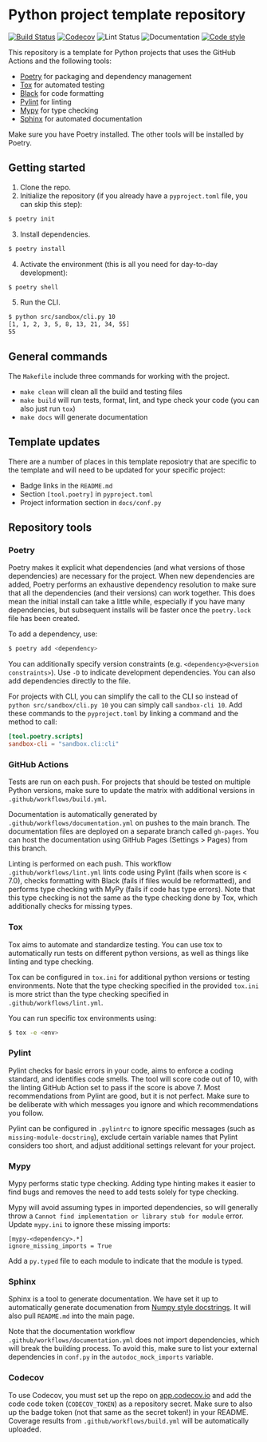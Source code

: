 # Python project template repository

[![Build Status](https://github.com/Jannetty/PythonRootDevModel/workflows/build/badge.svg)](https://github.com/Jannetty/PythonRootDevModel/actions?query=workflow%3Abuild)
[![Codecov](https://codecov.io/gh/Jannetty/PythonRootDevModel/branch/main/graph/badge.svg?token=SRGlpwpsbr)](https://codecov.io/gh/Jannetty/PythonRootDevModel)
![Lint Status](https://github.com/Jannetty/PythonRootDevModel/actions/workflows/lint.yml/badge.svg)
![Documentation](https://github.com/Jannetty/PythonRootDevModel/actions/workflows/documentation.yml/badge.svg)
[![Code style](https://img.shields.io/badge/code%20style-black-000000.svg)](https://github.com/psf/black)

This repository is a template for Python projects that uses the GitHub Actions and the following tools:

- [Poetry](https://python-poetry.org/) for packaging and dependency management
- [Tox](https://tox.readthedocs.io/en/latest/) for automated testing
- [Black](https://black.readthedocs.io/en/stable/) for code formatting
- [Pylint](https://www.pylint.org/) for linting
- [Mypy](http://mypy-lang.org/) for type checking
- [Sphinx](https://www.sphinx-doc.org/) for automated documentation

Make sure you have Poetry installed.
The other tools will be installed by Poetry.


## Getting started

1. Clone the repo.
2. Initialize the repository (if you already have a `pyproject.toml` file, you can skip this step):

```bash
$ poetry init
```

3. Install dependencies.

```bash
$ poetry install
```

4. Activate the environment (this is all you need for day-to-day development):

```bash
$ poetry shell
```

5. Run the CLI.

```bash
$ python src/sandbox/cli.py 10
[1, 1, 2, 3, 5, 8, 13, 21, 34, 55]
55
```

## General commands

The `Makefile` include three commands for working with the project.

- `make clean` will clean all the build and testing files
- `make build` will run tests, format, lint, and type check your code (you can also just run `tox`)
- `make docs` will generate documentation

## Template updates

There are a number of places in this template reposiotry that are specific to the template and will need to be updated for your specific project:

- Badge links in the `README.md`
- Section `[tool.poetry]` in `pyproject.toml`
- Project information section in `docs/conf.py`

## Repository tools

### Poetry

Poetry makes it explicit what dependencies (and what versions of those dependencies) are necessary for the project.
When new dependencies are added, Poetry performs an exhaustive dependency resolution to make sure that all the dependencies (and their versions) can work together.
This does mean the initial install can take a little while, especially if you have many dependencies, but subsequent installs will be faster once the `poetry.lock` file has been created.

To add a dependency, use:

```bash
$ poetry add <dependency>
```

You can additionally specify version constraints (e.g. `<dependency>@<version constraints>`).
Use `-D` to indicate development dependencies.
You can also add dependencies directly to the  file.

For projects with CLI, you can simplify the call to the CLI so instead of `python src/sandbox/cli.py 10` you can simply call `sandbox-cli 10`.
Add these commands to the `pyproject.toml` by linking a command and the method to call:

```toml
[tool.poetry.scripts]
sandbox-cli = "sandbox.cli:cli"
```

### GitHub Actions

Tests are run on each push.
For projects that should be tested on multiple Python versions, make sure to update the matrix with additional versions in `.github/workflows/build.yml`.

Documentation is automatically generated by `.github/workflows/documentation.yml` on pushes to the main branch.
The documentation files are deployed on a separate branch called `gh-pages`.
You can host the documentation using GitHub Pages (Settings > Pages) from this branch.

Linting is performed on each push.
This workflow `.github/workflows/lint.yml` lints code using Pylint (fails when score is < 7.0), checks formatting with Black (fails if files would be reformatted), and performs type checking with MyPy (fails if code has type errors).
Note that this type checking is not the same as the type checking done by Tox, which additionally checks for missing types.

### Tox

Tox aims to automate and standardize testing.
You can use tox to automatically run tests on different python versions, as well as things like linting and type checking.

Tox can be configured in `tox.ini` for additional python versions or testing environments.
Note that the type checking specified in the provided `tox.ini` is more strict than the type checking specified in `.github/workflows/lint.yml`.

You can run specific tox environments using:

```bash
$ tox -e <env>
```

### Pylint

Pylint checks for basic errors in your code, aims to enforce a coding standard, and identifies code smells.
The tool will score code out of 10, with the linting GitHub Action set to pass if the score is above 7.
Most recommendations from Pylint are good, but it is not perfect.
Make sure to be deliberate with which messages you ignore and which recommendations you follow.

Pylint can be configured in `.pylintrc` to ignore specific messages (such as `missing-module-docstring`), exclude certain variable names that Pylint considers too short, and adjust additional settings relevant for your project.

### Mypy

Mypy performs static type checking.
Adding type hinting makes it easier to find bugs and removes the need to add tests solely for type checking.

Mypy will avoid assuming types in imported dependencies, so will generally throw a `Cannot find implementation or library stub for module` error.
Update `mypy.ini` to ignore these missing imports:

```
[mypy-<dependency>.*]
ignore_missing_imports = True
```

Add a `py.typed` file to each module to indicate that the module is typed.

### Sphinx

Sphinx is a tool to generate documentation.
We have set it up to automatically generate documenation from [Numpy style docstrings](https://numpydoc.readthedocs.io/en/latest/format.html).
It will also pull `README.md` into the main page.

Note that the documentation workflow `.github/workflows/documentation.yml` does not import dependencies, which will break the building process.
To avoid this, make sure to list your external dependencies in `conf.py` in the `autodoc_mock_imports` variable.

### Codecov

To use Codecov, you must set up the repo on [app.codecov.io](app.codecov.io) and add the code code token (`CODECOV_TOKEN`) as a repository secret.
Make sure to also up the badge token (not that same as the secret token!) in your README.
Coverage results from `.github/workflows/build.yml` will be automatically uploaded.
